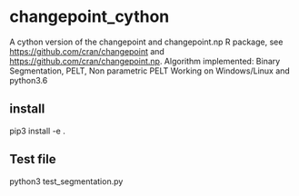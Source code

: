 # changepoint_cython
A cython version of the changepoint and  changepoint.np R package, see https://github.com/cran/changepoint and https://github.com/cran/changepoint.np.
Algorithm implemented:  Binary Segmentation, PELT, Non parametric PELT
Working on Windows/Linux and python3.6
## install
pip3 install -e .
## Test file
python3 test_segmentation.py
